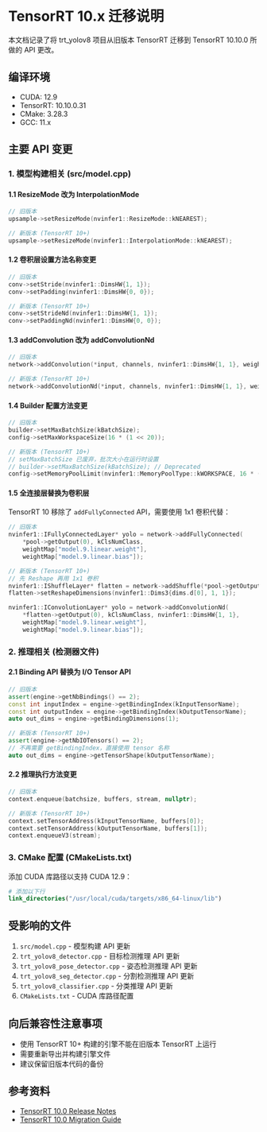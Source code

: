 # TensorRT 10.x 迁移说明

本文档记录了将 trt_yolov8 项目从旧版本 TensorRT 迁移到 TensorRT 10.10.0 所做的 API 更改。

## 编译环境
- CUDA: 12.9
- TensorRT: 10.10.0.31
- CMake: 3.28.3
- GCC: 11.x

## 主要 API 变更

### 1. 模型构建相关 (src/model.cpp)

#### 1.1 ResizeMode 改为 InterpolationMode
```cpp
// 旧版本
upsample->setResizeMode(nvinfer1::ResizeMode::kNEAREST);

// 新版本 (TensorRT 10+)
upsample->setResizeMode(nvinfer1::InterpolationMode::kNEAREST);
```

#### 1.2 卷积层设置方法名称变更
```cpp
// 旧版本
conv->setStride(nvinfer1::DimsHW{1, 1});
conv->setPadding(nvinfer1::DimsHW{0, 0});

// 新版本 (TensorRT 10+)
conv->setStrideNd(nvinfer1::DimsHW{1, 1});
conv->setPaddingNd(nvinfer1::DimsHW{0, 0});
```

#### 1.3 addConvolution 改为 addConvolutionNd
```cpp
// 旧版本
network->addConvolution(*input, channels, nvinfer1::DimsHW{1, 1}, weights, bias);

// 新版本 (TensorRT 10+)
network->addConvolutionNd(*input, channels, nvinfer1::DimsHW{1, 1}, weights, bias);
```

#### 1.4 Builder 配置方法变更
```cpp
// 旧版本
builder->setMaxBatchSize(kBatchSize);
config->setMaxWorkspaceSize(16 * (1 << 20));

// 新版本 (TensorRT 10+)
// setMaxBatchSize 已废弃，批次大小在运行时设置
// builder->setMaxBatchSize(kBatchSize); // Deprecated
config->setMemoryPoolLimit(nvinfer1::MemoryPoolType::kWORKSPACE, 16 * (1 << 20));
```

#### 1.5 全连接层替换为卷积层
TensorRT 10 移除了 `addFullyConnected` API，需要使用 1x1 卷积代替：

```cpp
// 旧版本
nvinfer1::IFullyConnectedLayer* yolo = network->addFullyConnected(
    *pool->getOutput(0), kClsNumClass, 
    weightMap["model.9.linear.weight"], 
    weightMap["model.9.linear.bias"]);

// 新版本 (TensorRT 10+)
// 先 Reshape 再用 1x1 卷积
nvinfer1::IShuffleLayer* flatten = network->addShuffle(*pool->getOutput(0));
flatten->setReshapeDimensions(nvinfer1::Dims3{dims.d[0], 1, 1});

nvinfer1::IConvolutionLayer* yolo = network->addConvolutionNd(
    *flatten->getOutput(0), kClsNumClass, nvinfer1::DimsHW{1, 1},
    weightMap["model.9.linear.weight"], 
    weightMap["model.9.linear.bias"]);
```

### 2. 推理相关 (检测器文件)

#### 2.1 Binding API 替换为 I/O Tensor API
```cpp
// 旧版本
assert(engine->getNbBindings() == 2);
const int inputIndex = engine->getBindingIndex(kInputTensorName);
const int outputIndex = engine->getBindingIndex(kOutputTensorName);
auto out_dims = engine->getBindingDimensions(1);

// 新版本 (TensorRT 10+)
assert(engine->getNbIOTensors() == 2);
// 不再需要 getBindingIndex，直接使用 tensor 名称
auto out_dims = engine->getTensorShape(kOutputTensorName);
```

#### 2.2 推理执行方法变更
```cpp
// 旧版本
context.enqueue(batchsize, buffers, stream, nullptr);

// 新版本 (TensorRT 10+)
context.setTensorAddress(kInputTensorName, buffers[0]);
context.setTensorAddress(kOutputTensorName, buffers[1]);
context.enqueueV3(stream);
```

### 3. CMake 配置 (CMakeLists.txt)

添加 CUDA 库路径以支持 CUDA 12.9：
```cmake
# 添加以下行
link_directories("/usr/local/cuda/targets/x86_64-linux/lib")
```

## 受影响的文件

1. `src/model.cpp` - 模型构建 API 更新
2. `trt_yolov8_detector.cpp` - 目标检测推理 API 更新
3. `trt_yolov8_pose_detector.cpp` - 姿态检测推理 API 更新
4. `trt_yolov8_seg_detector.cpp` - 分割检测推理 API 更新
5. `trt_yolov8_classifier.cpp` - 分类推理 API 更新
6. `CMakeLists.txt` - CUDA 库路径配置

## 向后兼容性注意事项

- 使用 TensorRT 10+ 构建的引擎不能在旧版本 TensorRT 上运行
- 需要重新导出并构建引擎文件
- 建议保留旧版本代码的备份

## 参考资料

- [TensorRT 10.0 Release Notes](https://docs.nvidia.com/deeplearning/tensorrt/release-notes/)
- [TensorRT 10.0 Migration Guide](https://docs.nvidia.com/deeplearning/tensorrt/archives/)
